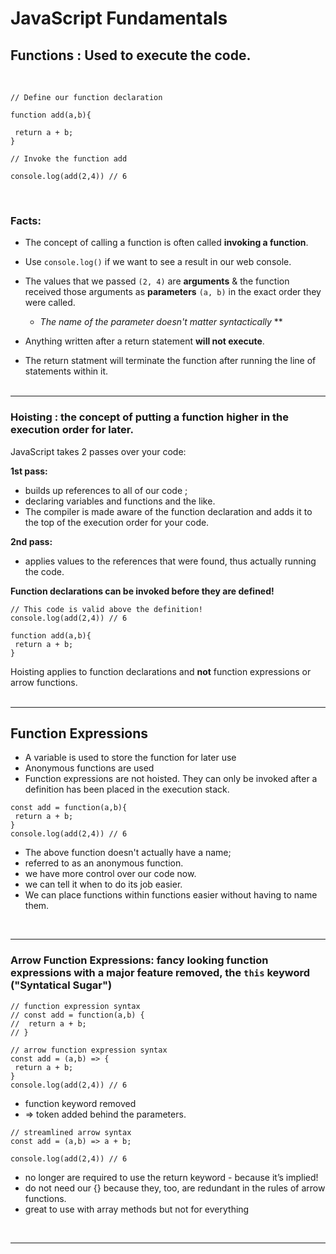 # JavaScript Fundamentals

## Functions : Used to execute the code. 
<br />

```
// Define our function declaration 

function add(a,b){ 

 return a + b;
} 

// Invoke the function add

console.log(add(2,4)) // 6 
```
<br />


### Facts:
* The concept of calling a function is often called **invoking a function**.

* Use `console.log()` if we want to see a result in our web console.

* The values that we passed `(2, 4)` are **arguments** & the function received those arguments as **parameters** `(a, b)` in the exact order they were called.
   * *The name of the parameter doesn't matter syntactically* **
   
* Anything written after a return statement **will not execute**. 
 * The return statment will terminate the function after running the line of statements within it.
 <br /> <br />
 <hr />
 
 
### Hoisting : the concept of putting a function higher in the execution order for later.

JavaScript takes 2 passes over your code:

**1st pass:** 
* builds up references to all of our code ;
* declaring variables and functions and the like.
* The compiler is made aware of the function declaration and adds it to the top of the execution order for your code. 


**2nd pass:** 
* applies values to the references that were found, thus actually running the code.

**Function declarations can be invoked before they are defined!**
```
// This code is valid above the definition!
console.log(add(2,4)) // 6 

function add(a,b){ 
 return a + b;
} 
```
Hoisting applies to function declarations and **not** function expressions or arrow functions.
 <br /> <br />
 <hr />
 
 
 
 
 
 ## Function Expressions
 
* A variable is used to store the function for later use
* Anonymous functions are used
* Function expressions are not hoisted. They can only be invoked after a definition has been placed in the execution stack.

```
const add = function(a,b){ 
 return a + b;
} 
console.log(add(2,4)) // 6 
```

* The above function doesn't actually have a name; 
* referred to as an anonymous function.
* we have more control over our code now.
* we can tell it when to do its job easier. 
* We can place functions within functions easier without having to name them. 
 <br />
 <hr />
 

### Arrow Function Expressions: fancy looking function expressions with a major feature removed, the `this` keyword ("Syntatical Sugar")

```
// function expression syntax
// const add = function(a,b) { 
//  return a + b;
// } 

// arrow function expression syntax
const add = (a,b) => { 
 return a + b;
} 
console.log(add(2,4)) // 6 
```

* function keyword removed
*  => token added behind the parameters.

```
// streamlined arrow syntax
const add = (a,b) => a + b; 

console.log(add(2,4)) // 6 
```

* no longer are required to use the return keyword - because it’s implied!
* do not need our {} because they, too, are redundant in the rules of arrow functions.
* great to use with array methods but not for everything 
 <br />
 <hr />
 
